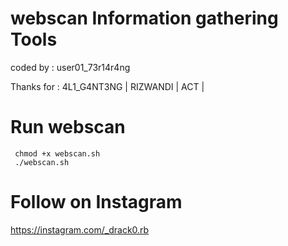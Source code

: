 # webscan Information gathering Tools

coded by : user01_73r14r4ng

Thanks for : 4L1_G4NT3NG | RIZWANDI | ACT |


 # Run webscan
     chmod +x webscan.sh
     ./webscan.sh


# Follow on Instagram

   https://instagram.com/_drack0.rb

